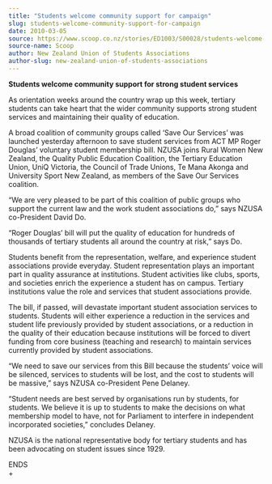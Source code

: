 ```yaml
---
title: "Students welcome community support for campaign"
slug: students-welcome-community-support-for-campaign
date: 2010-03-05
source: https://www.scoop.co.nz/stories/ED1003/S00028/students-welcome-community-support-for-campaign.htm?from-mobile=bottom-link-01
source-name: Scoop
author: New Zealand Union of Students Associations
author-slug: new-zealand-union-of-students-associations
---
```


<p><b>Students welcome community support for strong student
services</b></p>

<p>As orientation weeks around the country
wrap up this week, tertiary students can take heart that the
wider community supports strong student services and
maintaining their quality of education.</p>

<p>A broad
coalition of community groups called ‘Save Our Services’
was launched yesterday afternoon to save student services
from ACT MP Roger Douglas’ voluntary student membership
bill. NZUSA joins Rural Women New Zealand, the Quality
Public Education Coalition, the Tertiary Education Union,
UniQ Victoria, the Council of Trade Unions, Te Mana Akonga
and University Sport New Zealand, as members of the Save Our
Services coalition.</p>

<p>“We are very pleased to be
part of this coalition of public groups who support the
current law and the work student associations do,” says
NZUSA co-President David Do.<p>

<p>“Roger Douglas’
bill will put the quality of education for hundreds of
thousands of tertiary students all around the country at
risk,” says Do.</p>

<p>Students benefit from the
representation, welfare, and experience student associations
provide everyday. Student representation plays an important
part in quality assurance at institutions. Student
activities like clubs, sports, and societies enrich the
experience a student has on campus. Tertiary institutions
value the role and services that student associations
provide.</p>

<p>The bill, if passed, will devastate
important student association services to students. Students
will either experience a reduction in the services and
student life previously provided by student associations, or
a reduction in the quality of their education because
institutions will be forced to divert funding from core
business (teaching and research) to maintain services
currently provided by student associations.<p>

<p>“We
need to save our services from this Bill because the
students’ voice will be silenced, services to students
will be lost, and the cost to students will be massive,”
says NZUSA co-President Pene Delaney.</p>

<p>“Student
needs are best served by organisations run by students, for
students. We believe it is up to students to make the
decisions on what membership model to have, not for
Parliament to interfere in independent incorporated
societies,” concludes Delaney.</p>

<p>NZUSA is the
national representative body for tertiary students and has
been advocating on student issues since
1929.</p>

<p>ENDS<br>+<p>

<p></p>
